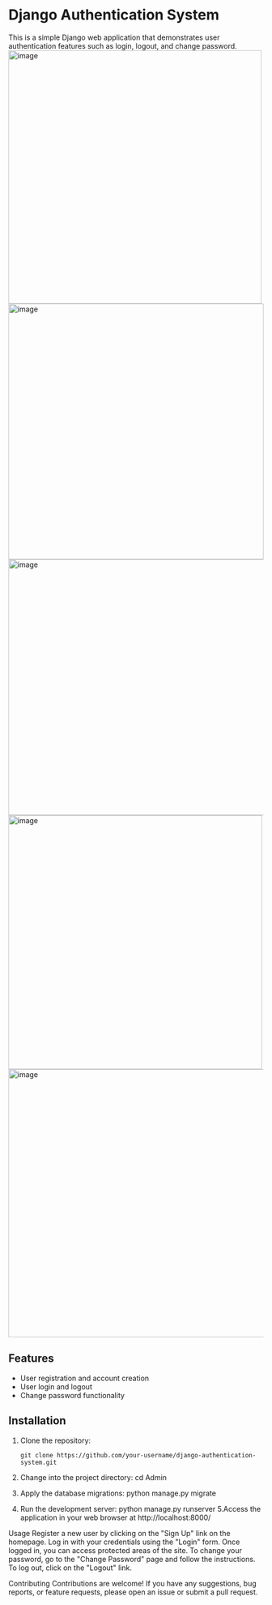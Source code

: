 # Django Authentication System

This is a simple Django web application that demonstrates user authentication features such as login, logout, and change password.
<img width="500" alt="image" src="https://github.com/SuryaPratap2542/DjanoAuthentication/assets/89827931/5823741e-51e9-47dc-a8b7-334bddfc4407">
<img width="504" alt="image" src="https://github.com/SuryaPratap2542/DjanoAuthentication/assets/89827931/11df204d-00e5-448a-b9e9-17a4fa369052">
<img width="505" alt="image" src="https://github.com/SuryaPratap2542/DjanoAuthentication/assets/89827931/dd645baa-60bc-4e90-b474-ee1844b23a14">
<img width="501" alt="image" src="https://github.com/SuryaPratap2542/DjanoAuthentication/assets/89827931/7db0bb65-e7fe-4bc6-9dc2-f1941422333d">
<img width="529" alt="image" src="https://github.com/SuryaPratap2542/DjanoAuthentication/assets/89827931/e37b12a9-e953-457f-94fb-3e28778489f1">


## Features

- User registration and account creation
- User login and logout
- Change password functionality

## Installation

1. Clone the repository:

   ```shell
   git clone https://github.com/your-username/django-authentication-system.git
2. Change into the project directory:
  cd Admin
3. Apply the database migrations:
  python manage.py migrate
4. Run the development server:
  python manage.py runserver
5.Access the application in your web browser at http://localhost:8000/

Usage
Register a new user by clicking on the "Sign Up" link on the homepage.
Log in with your credentials using the "Login" form.
Once logged in, you can access protected areas of the site.
To change your password, go to the "Change Password" page and follow the instructions.
To log out, click on the "Logout" link.

Contributing
Contributions are welcome! If you have any suggestions, bug reports, or feature requests, please open an issue or submit a pull request.
